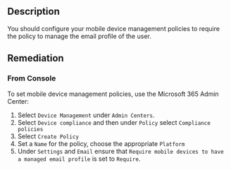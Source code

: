 ## Description

You should configure your mobile device management policies to require the policy to manage the email profile of the user.

## Remediation

### From Console

To set mobile device management policies, use the Microsoft 365 Admin Center:

1. Select `Device Management` under `Admin Centers`.
2. Select `Device compliance` and then under `Policy` select `Compliance policies`
3. Select `Create Policy`
4. Set a `Name` for the policy, choose the appropriate `Platform`
5. Under `Settings` and `Email` ensure that `Require mobile devices to have a managed email profile` is set to `Require`.